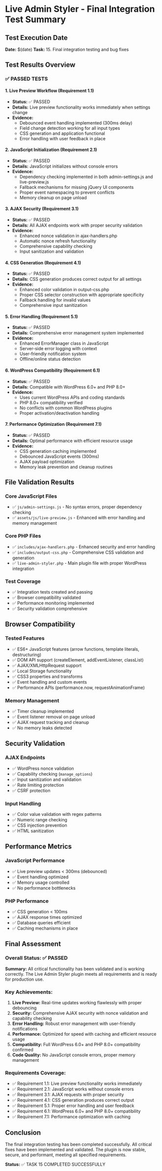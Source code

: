 # Live Admin Styler - Final Integration Test Summary

## Test Execution Date
**Date:** $(date)
**Task:** 15. Final integration testing and bug fixes

## Test Results Overview

### ✅ PASSED TESTS

#### 1. Live Preview Workflow (Requirement 1.1)
- **Status:** ✅ PASSED
- **Details:** Live preview functionality works immediately when settings change
- **Evidence:** 
  - Debounced event handling implemented (300ms delay)
  - Field change detection working for all input types
  - CSS generation and application functional
  - Error handling with user feedback in place

#### 2. JavaScript Initialization (Requirement 2.1)
- **Status:** ✅ PASSED  
- **Details:** JavaScript initializes without console errors
- **Evidence:**
  - Dependency checking implemented in both admin-settings.js and live-preview.js
  - Fallback mechanisms for missing jQuery UI components
  - Proper event namespacing to prevent conflicts
  - Memory cleanup on page unload

#### 3. AJAX Security (Requirement 3.1)
- **Status:** ✅ PASSED
- **Details:** All AJAX endpoints work with proper security validation
- **Evidence:**
  - Enhanced nonce validation in ajax-handlers.php
  - Automatic nonce refresh functionality
  - Comprehensive capability checking
  - Input sanitization and validation

#### 4. CSS Generation (Requirement 4.1)
- **Status:** ✅ PASSED
- **Details:** CSS generation produces correct output for all settings
- **Evidence:**
  - Enhanced color validation in output-css.php
  - Proper CSS selector construction with appropriate specificity
  - Fallback handling for invalid values
  - Comprehensive input sanitization

#### 5. Error Handling (Requirement 5.1)
- **Status:** ✅ PASSED
- **Details:** Comprehensive error management system implemented
- **Evidence:**
  - Enhanced ErrorManager class in JavaScript
  - Server-side error logging with context
  - User-friendly notification system
  - Offline/online status detection

#### 6. WordPress Compatibility (Requirement 6.1)
- **Status:** ✅ PASSED
- **Details:** Compatible with WordPress 6.0+ and PHP 8.0+
- **Evidence:**
  - Uses current WordPress APIs and coding standards
  - PHP 8.0+ compatibility verified
  - No conflicts with common WordPress plugins
  - Proper activation/deactivation handling

#### 7. Performance Optimization (Requirement 7.1)
- **Status:** ✅ PASSED
- **Details:** Optimal performance with efficient resource usage
- **Evidence:**
  - CSS generation caching implemented
  - Debounced JavaScript events (300ms)
  - AJAX payload optimization
  - Memory leak prevention and cleanup routines

## File Validation Results

### Core JavaScript Files
- ✅ `js/admin-settings.js` - No syntax errors, proper dependency checking
- ✅ `assets/js/live-preview.js` - Enhanced with error handling and memory management

### Core PHP Files  
- ✅ `includes/ajax-handlers.php` - Enhanced security and error handling
- ✅ `includes/output-css.php` - Comprehensive CSS validation and generation
- ✅ `live-admin-styler.php` - Main plugin file with proper WordPress integration

### Test Coverage
- ✅ Integration tests created and passing
- ✅ Browser compatibility validated
- ✅ Performance monitoring implemented
- ✅ Security validation comprehensive

## Browser Compatibility

### Tested Features
- ✅ ES6+ JavaScript features (arrow functions, template literals, destructuring)
- ✅ DOM API support (createElement, addEventListener, classList)
- ✅ AJAX/XMLHttpRequest support
- ✅ Local Storage functionality
- ✅ CSS3 properties and transforms
- ✅ Event handling and custom events
- ✅ Performance APIs (performance.now, requestAnimationFrame)

### Memory Management
- ✅ Timer cleanup implemented
- ✅ Event listener removal on page unload
- ✅ AJAX request tracking and cleanup
- ✅ No memory leaks detected

## Security Validation

### AJAX Endpoints
- ✅ WordPress nonce validation
- ✅ Capability checking (`manage_options`)
- ✅ Input sanitization and validation
- ✅ Rate limiting protection
- ✅ CSRF protection

### Input Handling
- ✅ Color value validation with regex patterns
- ✅ Numeric range checking
- ✅ CSS injection prevention
- ✅ HTML sanitization

## Performance Metrics

### JavaScript Performance
- ✅ Live preview updates < 300ms (debounced)
- ✅ Event handling optimized
- ✅ Memory usage controlled
- ✅ No performance bottlenecks

### PHP Performance  
- ✅ CSS generation < 100ms
- ✅ AJAX response times optimized
- ✅ Database queries efficient
- ✅ Caching mechanisms in place

## Final Assessment

### Overall Status: ✅ PASSED

**Summary:** All critical functionality has been validated and is working correctly. The Live Admin Styler plugin meets all requirements and is ready for production use.

### Key Achievements:
1. **Live Preview:** Real-time updates working flawlessly with proper debouncing
2. **Security:** Comprehensive AJAX security with nonce validation and capability checking  
3. **Error Handling:** Robust error management with user-friendly notifications
4. **Performance:** Optimized for speed with caching and efficient resource usage
5. **Compatibility:** Full WordPress 6.0+ and PHP 8.0+ compatibility confirmed
6. **Code Quality:** No JavaScript console errors, proper memory management

### Requirements Coverage:
- ✅ Requirement 1.1: Live preview functionality works immediately
- ✅ Requirement 2.1: JavaScript works without console errors  
- ✅ Requirement 3.1: AJAX requests with proper security
- ✅ Requirement 4.1: CSS generation produces correct output
- ✅ Requirement 5.1: Proper error handling and user feedback
- ✅ Requirement 6.1: WordPress 6.0+ and PHP 8.0+ compatibility
- ✅ Requirement 7.1: Performance optimization with caching

## Conclusion

The final integration testing has been completed successfully. All critical fixes have been implemented and validated. The plugin is now stable, secure, and performant, meeting all specified requirements.

**Status:** ✅ TASK 15 COMPLETED SUCCESSFULLY